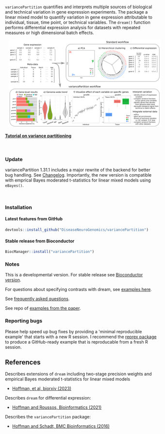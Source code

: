 
<br>

`variancePartition` quantifies and interprets multiple sources of biological and technical variation in gene expression experiments.  The package a linear mixed model to quantify variation in gene expression attributable to individual, tissue, time point, or technical variables.  The `dream()` function performs differential expression analysis for datasets with repeated measures or high dimensional batch effects.

<img src="man/figures/variancePartition.png"  align="center" alt="" style="padding-left:10px;" />


<br>

#### [Tutorial on variance partitioning](https://hoffmg01.hpc.mssm.edu/software/variancePartition/variancePartition.pdf)


<br>

### Update
variancePartition 1.31.1 includes a major rewrite of the backend for better bug handling.  See [Changelog](news/index.html).  Importantly, the new version is compatible with emprical Bayes moderated t-statistics for linear mixed models using `eBayes()`.

<br>

### Installation

#### Latest features from GitHub

```r
devtools::install_github("DiseaseNeuroGenomics/variancePartition")
```

#### Stable release from Bioconductor

```r
BiocManager::install("variancePartition")
```



### Notes
This is a developmental version. For stable release see [Bioconductor version](http://bioconductor.org/packages/variancePartition/).

For questions about specifying contrasts with dream, see [examples here](https://gist.github.com/GabrielHoffman/aa993222bae4d6b7d1caea2334aedbf7).


See [frequently asked questions](http://bioconductor.org/packages/devel/bioc/vignettes/variancePartition/inst/doc/FAQ.html).

See repo of [examples from the paper](https://github.com/GabrielHoffman/dream_analysis).

### Reporting bugs

Please help speed up bug fixes by providing a 'minimal reproducible example' that starts with a new R session.  I recommend the [reprex package](https://reprex.tidyverse.org) to produce a GitHub-ready example that is reproducable from a fresh R session.

## References

Describes extensions of `dream` including two-stage precision weights and empirical Bayes moderated t-statistics for linear mixed models 

- [Hoffman, et al, biorxiv (2023)](https://doi.org/10.1101/2023.03.17.533005)

Describes `dream` for differential expression: 

- [Hoffman and Roussos, Bioinformatics (2021)](https://doi.org/10.1093/bioinformatics/btaa687)

Describes the `variancePartition` package:

- [Hoffman and Schadt, BMC Bioinformatics (2016)](https://doi.org/10.1186/s12859-016-1323-z)
